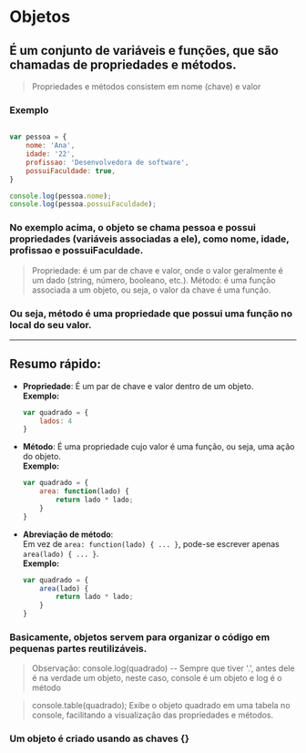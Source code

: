 # Objetos

## É um conjunto de variáveis e funções, que são chamadas de propriedades e métodos.

> Propriedades e métodos consistem em nome (chave) e valor

### Exemplo

```javascript

var pessoa = {
    nome: 'Ana',
    idade: '22',
    profissao: 'Desenvolvedora de software',
    possuiFaculdade: true,
}

console.log(pessoa.nome);
console.log(pessoa.possuiFaculdade);
```

### No exemplo acima, o objeto se chama pessoa e possui propriedades (variáveis associadas a ele), como nome, idade, profissao e possuiFaculdade.

> Propriedade: é um par de chave e valor, onde o valor geralmente é um dado (string, número, booleano, etc.). 
> Método: é uma função associada a um objeto, ou seja, o valor da chave é uma função.

### Ou seja, método é uma propriedade que possui uma função no local do seu valor.

---

## Resumo rápido: 
- **Propriedade**: É um par de chave e valor dentro de um objeto.  
  **Exemplo:**  
  ```javascript
  var quadrado = {
      lados: 4 
  }
  ```

- **Método**: É uma propriedade cujo valor é uma função, ou seja, uma ação do objeto.  
  **Exemplo:**  
  ```javascript
  var quadrado = {
      area: function(lado) {
          return lado * lado;
      }
  }
  ```

- **Abreviação de método**:  
  Em vez de `area: function(lado) { ... }`, pode-se escrever apenas `area(lado) { ... }`.  
  **Exemplo:**  
  ```javascript
  var quadrado = {
      area(lado) {
          return lado * lado;
      }
  }
  ```

### Basicamente, objetos servem para organizar o código em pequenas partes reutilizáveis.
> Observação: console.log(quadrado) -- Sempre que tiver '.', antes dele é na verdade um objeto, neste caso, console é um objeto e log é o método

> console.table(quadrado); Exibe o objeto quadrado em uma tabela no console, facilitando a visualização das propriedades e métodos.

### Um objeto é criado usando as chaves {}
